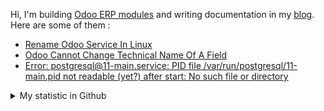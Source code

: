 Hi, I'm building [Odoo ERP modules](https://apps.odoo.com/apps/browse?repo_maintainer_id=276647) and writing documentation in my [blog](https://blog.altela.net). Here are some of them :
<!-- BLOG-POST-LIST:START -->
- [Rename Odoo Service In Linux](https://blog.altela.net/2023/01/rename-odoo-service-in-linux.html)
- [Odoo Cannot Change Technical Name Of A Field](https://blog.altela.net/2023/01/odoo-cannot-change-technical-name-of.html)
- [Error: postgresql@11-main.service: PID file /var/run/postgresql/11-main.pid not readable &lpar;yet?&rpar; after start: No such file or directory](https://blog.altela.net/2023/01/error-postgresql11-mainservice-pid-file.html)
<!-- BLOG-POST-LIST:END -->


<details>
    <summary>My statistic in Github</summary>
<div>

<img height="154" src="https://github-readme-stats.vercel.app/api?username=altela&count_private=true&theme=github_dark&hide_border=true&show_icons=true&include_all_commits=true&hide_rank=false&custom_title=Activity%20On%20GitHub" />
  
<img height="154" src="https://github-readme-stats.vercel.app/api/top-langs/?username=altela&layout=compact&theme=github_dark&&langs_count=10&hide_border=true&custom_title=Repository's%20Composition%20Languages" />
</div>
    
<!--START_SECTION:waka-->

```text
Python             15 hrs 4 mins   ██████████████▓░░░░░░░░░░   58.60 %
XML                4 hrs 51 mins   ████▓░░░░░░░░░░░░░░░░░░░░   18.91 %
SCSS               2 hrs 18 mins   ██▒░░░░░░░░░░░░░░░░░░░░░░   09.00 %
CSS                1 hr 15 mins    █▒░░░░░░░░░░░░░░░░░░░░░░░   04.91 %
HTML               47 mins         ▓░░░░░░░░░░░░░░░░░░░░░░░░   03.06 %
textmate           34 mins         ▓░░░░░░░░░░░░░░░░░░░░░░░░   02.22 %
```

<!--END_SECTION:waka-->

</details>

<!-- Waka documentation : https://medium.com/@JakenH/show-off-your-coding-stats-on-your-github-profile-using-wakatime-ce3ceb1063b5 -->
